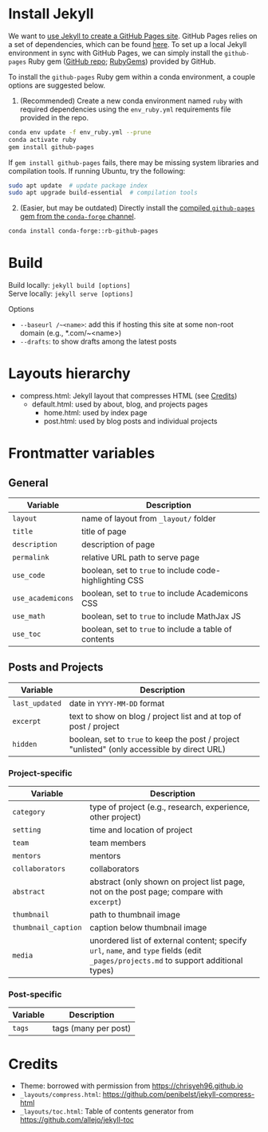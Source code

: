# Install Jekyll

We want to [use Jekyll to create a GitHub Pages site](https://docs.github.com/en/free-pro-team@latest/github/working-with-github-pages/setting-up-a-github-pages-site-with-jekyll). GitHub Pages relies on a set of dependencies, which can be found [here](https://pages.github.com/versions/). To set up a local Jekyll environment in sync with GitHub Pages, we can simply install the `github-pages` Ruby gem ([GitHub repo](https://github.com/github/pages-gem); [RubyGems](https://rubygems.org/gems/github-pages)) provided by GitHub.

To install the `github-pages` Ruby gem within a conda environment, a couple options are suggested below.

1. (Recommended) Create a new conda environment named `ruby` with required dependencies using the `env_ruby.yml` requirements file provided in the repo.

```bash
conda env update -f env_ruby.yml --prune
conda activate ruby
gem install github-pages
```

If `gem install github-pages` fails, there may be missing system libraries and compilation tools. If running Ubuntu, try the following:

```bash
sudo apt update  # update package index
sudo apt upgrade build-essential  # compilation tools
```

2. (Easier, but may be outdated) Directly install the [compiled `github-pages` gem from the `conda-forge` channel](https://anaconda.org/conda-forge/rb-github-pages).

```bash
conda install conda-forge::rb-github-pages
```

# Build

Build locally: `jekyll build [options]`  
Serve locally: `jekyll serve [options]`

Options
- `--baseurl /~<name>`: add this if hosting this site at some non-root domain (e.g., *.com/~\<name\>)
- `--drafts`: to show drafts among the latest posts

# Layouts hierarchy

- compress.html: Jekyll layout that compresses HTML (see [Credits](#Credits))
  - default.html: used by about, blog, and projects pages
    - home.html: used by index page
    - post.html: used by blog posts and individual projects

# Frontmatter variables

## General

Variable            | Description
------------------- | -----------
`layout`            | name of layout from `_layout/` folder
`title`             | title of page
`description`       | description of page
`permalink`         | relative URL path to serve page
`use_code`          | boolean, set to `true` to include code-highlighting CSS
`use_academicons`   | boolean, set to `true` to include Academicons CSS
`use_math`          | boolean, set to `true` to include MathJax JS
`use_toc`           | boolean, set to `true` to include a table of contents

## Posts and Projects

Variable            | Description
------------------- | -----------
`last_updated`      | date in `YYYY-MM-DD` format
`excerpt`           | text to show on blog / project list and at top of post / project
`hidden`            | boolean, set to `true` to keep the post / project "unlisted" (only accessible by direct URL)

### Project-specific

Variable            | Description
------------------- | -----------
`category`          | type of project (e.g., research, experience, other project)
`setting`           | time and location of project
`team`              | team members
`mentors`           | mentors
`collaborators`     | collaborators
`abstract`          | abstract (only shown on project list page, not on the post page; compare with `excerpt`)
`thumbnail`         | path to thumbnail image
`thumbnail_caption` | caption below thumbnail image
`media`             | unordered list of external content; specify `url`, `name`, and `type` fields (edit `_pages/projects.md` to support additional types)

### Post-specific

Variable            | Description
------------------- | -----------
`tags`              | tags (many per post)

# Credits

- Theme: borrowed with permission from https://chrisyeh96.github.io
- `_layouts/compress.html`: https://github.com/penibelst/jekyll-compress-html
- `_layouts/toc.html`: Table of contents generator from https://github.com/allejo/jekyll-toc
